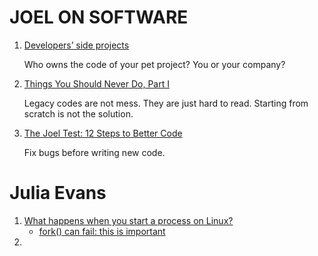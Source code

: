 # JOEL ON SOFTWARE

1. [Developers’ side projects](https://www.joelonsoftware.com/2016/12/09/developers-side-projects/)

    Who owns the code of your pet project? You or your company?

1. [Things You Should Never Do, Part I](https://www.joelonsoftware.com/2000/04/06/things-you-should-never-do-part-i/)

    Legacy codes are not mess. They are just hard to read. Starting from scratch is not the solution.

1. [The Joel Test: 12 Steps to Better Code](https://www.joelonsoftware.com/2000/08/09/the-joel-test-12-steps-to-better-code/)

    Fix bugs before writing new code.

# Julia Evans

1. [What happens when you start a process on Linux?](https://jvns.ca/blog/2016/10/04/exec-will-eat-your-brain/)
    - [fork() can fail: this is important](https://rachelbythebay.com/w/2014/08/19/fork/)
1. 
